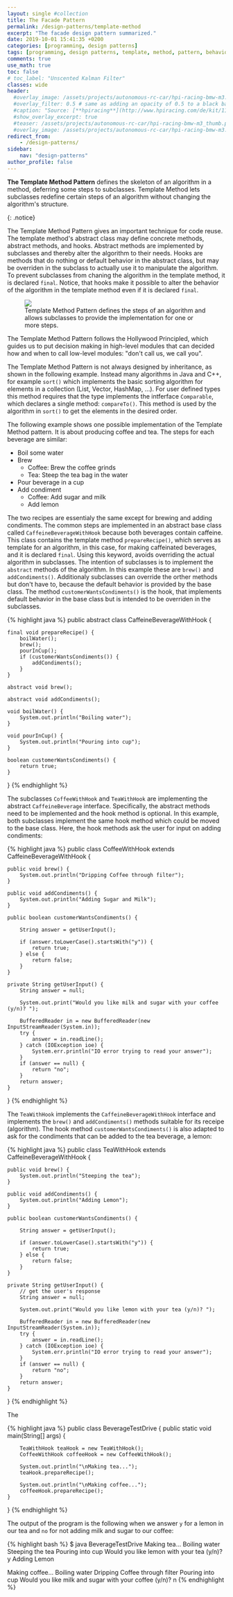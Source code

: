 ```yaml
---
layout: single #collection
title: The Facade Pattern
permalink: /design-patterns/template-method
excerpt: "The facade design pattern summarized."
date: 2019-10-01 15:41:35 +0200
categories: [programming, design patterns]
tags: [programming, design patterns, template, method, pattern, behavioral]
comments: true
use_math: true
toc: false
# toc_label: "Unscented Kalman Filter"
classes: wide
header:
  #overlay_image: /assets/projects/autonomous-rc-car/hpi-racing-bmw-m3.png
  #overlay_filter: 0.5 # same as adding an opacity of 0.5 to a black background
  #caption: "Source: [**hpiracing**](http://www.hpiracing.com/de/kit/114343)"
  #show_overlay_excerpt: true
  #teaser: /assets/projects/autonomous-rc-car/hpi-racing-bmw-m3_thumb.png
  #overlay_image: /assets/projects/autonomous-rc-car/hpi-racing-bmw-m3.png
redirect_from:
    - /design-patterns/
sidebar:
    nav: "design-patterns"
author_profile: false
---
```


<p>
<b>The Template Method Pattern</b> defines the skeleton of an algorithm in a method,
deferring some steps to subclasses. 
Template Method lets subclasses redefine certain steps of an algorithm without changing the algorithm's structure.
</p>
{: .notice}

The Template Method Pattern gives an important technique for code reuse. 
The template method's abstract class may define concrete methods, abstract methods, and hooks.
Abstract methods are implemented by subclasses and thereby alter the algorithm to their needs.
Hooks are methods that do nothing or default behavior in the abstract class, 
but may be overriden in the subclass to actually use it to manipulate the algorithm.
To prevent subclasses from chaning the algorithm in the template method, it is declared `final`.
Notice, that hooks make it possible to alter the behavior of the algorithm in the template method even if it is declared `final`.

<figure>
    <a href="/assets/pages/design-patterns/template-method-pattern.png"><img src="/assets/pages/design-patterns/template-method-pattern.png"></a>
    <figcaption>Template Method Pattern defines the steps of an algorithm and allows subclasses to provide the implementation for one or more steps.</figcaption>
</figure>

The Template Method Pattern follows the Hollywood Principled, which guides us to put decision making in high-level modules
that can decided how and when to call low-level modules: "don't call us, we call you".

The Template Method Pattern is not always designed by inheritance, as shown in the following example.
Instead many algorithms in Java and C++, for example `sort()` which implements the basic sorting algorithm for elements in a collection (List, Vector, HashMap, ...). For user defined types this method requires that the type implements the intferface `Comparable`, which declares a single method: `compareTo()`. This method is used by the algorithm in `sort()` to get the elements in the desired order.

The following example shows one possible implementation of the Template Method pattern.
It is about producing coffee and tea. The steps for each beverage are similar:

- Boil some water
- Brew
    - Coffee: Brew the coffee grinds
    - Tea: Steep the tea bag in the water
- Pour beverage in a cup
- Add condiment
    - Coffee: Add sugar and milk
    - Add lemon

The two recipes are essentialy the same except for brewing and adding condiments. 
The common steps are implemented in an abstract base class called `CaffeineBeverageWithHook` because both beverages 
contain caffeine. This class contains the template method `prepareRecipe()`, 
which serves as template for an algorithm, in this case, for making caffeinated beverages, and it is declared `final`.
Using this keyword, avoids overriding the actual algorithm in subclasses.
The intention of subclasses is to implement the `abstract` methods of the algorithm. 
In this example these are `brew()` and `addCondiments()`.
Additionaly subclasses can override the orther methods but don't have to,
because the default behavior is provided by the base class. The method `customerWantsCondiments()` is the hook,
that implements default behavior in the base class but is intended to be overriden in the subclasses.

{% highlight java %}
public abstract class CaffeineBeverageWithHook {
 
	final void prepareRecipe() {
		boilWater();
		brew();
		pourInCup();
		if (customerWantsCondiments()) {
			addCondiments();
		}
	}
 
	abstract void brew();
 
	abstract void addCondiments();
 
	void boilWater() {
		System.out.println("Boiling water");
	}
 
	void pourInCup() {
		System.out.println("Pouring into cup");
	}
 
	boolean customerWantsCondiments() {
		return true;
	}
}
{% endhighlight %}

The subclasses `CoffeeWithHook` and `TeaWithHook` are implementing the abstract `CaffeineBeverage` interface. 
Specifically, the abstract methods need to be implemented and the hook method is optional.
In this example, both subclasses implement the same hook method which could be moved to the base class.
Here, the hook methods ask the user for input on adding condiments:

{% highlight java %}
public class CoffeeWithHook extends CaffeineBeverageWithHook {
 
	public void brew() {
		System.out.println("Dripping Coffee through filter");
	}
 
	public void addCondiments() {
		System.out.println("Adding Sugar and Milk");
	}
 
	public boolean customerWantsCondiments() {

		String answer = getUserInput();

		if (answer.toLowerCase().startsWith("y")) {
			return true;
		} else {
			return false;
		}
	}
 
	private String getUserInput() {
		String answer = null;

		System.out.print("Would you like milk and sugar with your coffee (y/n)? ");

		BufferedReader in = new BufferedReader(new InputStreamReader(System.in));
		try {
			answer = in.readLine();
		} catch (IOException ioe) {
			System.err.println("IO error trying to read your answer");
		}
		if (answer == null) {
			return "no";
		}
		return answer;
	}
}
{% endhighlight %}

The `TeaWithHook` implements the `CaffeineBeverageWithHook` interface and implements the `brew()` and `addCondiments()` methods suitable for its receipe (algorithm). The hook method `customerWantsCondiments()` is also adapted to ask for the condiments that can be added to the tea beverage, a lemon:

{% highlight java %}
public class TeaWithHook extends CaffeineBeverageWithHook {
 
	public void brew() {
		System.out.println("Steeping the tea");
	}
 
	public void addCondiments() {
		System.out.println("Adding Lemon");
	}
 
	public boolean customerWantsCondiments() {

		String answer = getUserInput();

		if (answer.toLowerCase().startsWith("y")) {
			return true;
		} else {
			return false;
		}
	}
 
	private String getUserInput() {
		// get the user's response
		String answer = null;

		System.out.print("Would you like lemon with your tea (y/n)? ");

		BufferedReader in = new BufferedReader(new InputStreamReader(System.in));
		try {
			answer = in.readLine();
		} catch (IOException ioe) {
			System.err.println("IO error trying to read your answer");
		}
		if (answer == null) {
			return "no";
		}
		return answer;
	}
}
{% endhighlight %}

The 


{% highlight java %}
public class BeverageTestDrive {
	public static void main(String[] args) {
 
		TeaWithHook teaHook = new TeaWithHook();
		CoffeeWithHook coffeeHook = new CoffeeWithHook();
 
		System.out.println("\nMaking tea...");
		teaHook.prepareRecipe();
 
		System.out.println("\nMaking coffee...");
		coffeeHook.prepareRecipe();
	}
}
{% endhighlight %}


The output of the program is the following when we answer `y` for a lemon in our tea and `no` for not adding milk and sugar to our coffee:

{% highlight bash %}
$ java BeverageTestDrive
Making tea...
Boiling water
Steeping the tea
Pouring into cup
Would you like lemon with your tea (y/n)? y
Adding Lemon

Making coffee...
Boiling water
Dripping Coffee through filter
Pouring into cup
Would you like milk and sugar with your coffee (y/n)? n
{% endhighlight %}
